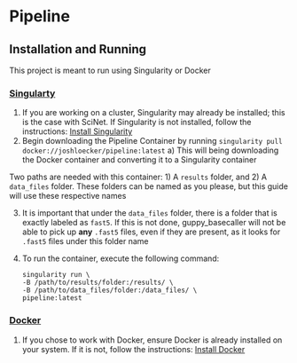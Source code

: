 # Pipeline

## Installation and Running
This project is meant to run using Singularity or Docker

### <ins>Singularty</ins>
1. If you are working on a cluster, Singularity may already be installed; this is the case with SciNet. If Singularity is not installed, follow the instructions: [Install Singularity](https://singularity.lbl.gov/install-linux)
2. Begin downloading the Pipeline Container by running `singularity pull docker://joshloecker/pipeline:latest`
	a) This will being downloading the Docker container and converting it to a Singularity container

Two paths are needed with this container: 1) A `results` folder, and 2) A `data_files` folder. These folders can be named as you please, but this guide will use these respective names

3. It is important that under the `data_files` folder, there is a folder that is exactly labeled as `fast5`. If this is not done, guppy_basecaller will not be able to pick up **any** `.fast5` files, even if they are present, as it looks for `.fast5` files under this folder name
4. To run the container, execute the following command:

	```
	singularity run \
	-B /path/to/results/folder:/results/ \
	-B /path/to/data_files/folder:/data_files/ \
	pipeline:latest
	```


### <ins>Docker</ins>
1. If you chose to work with Docker, ensure Docker is already installed on your system. If it is not, follow the instructions: [Install Docker](https://docs.docker.com/get-docker/)

<!--stackedit_data:
eyJoaXN0b3J5IjpbODI5NTExNjcsLTUxOTc4MTAzNl19
-->